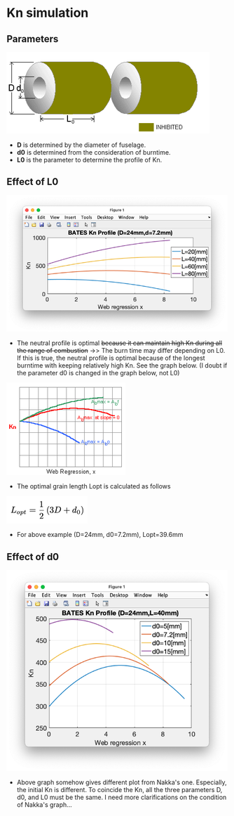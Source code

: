 # Kn simulation



## Parameters 

![](bates.gif)

- **D** is determined by the diameter of fuselage.
- **d0** is determined from the consideration of burntime. 
- **L0** is the parameter to determine the profile of Kn. 

## Effect of L0

![](Kn_BATES.png)

- The neutral profile is optimal <del>because it can maintain high Kn during all the range of combustion</del> ->> The burn time may differ depending on L0. If this is true, the neutral profile is optimal because of the longest burntime with keeping relatively high Kn. See the graph below. (I doubt if the parameter d0 is changed in the graph below, not L0)

![](regres1.gif)

- The optimal grain length Lopt is calculated as follows

![](lopt.png)

- For above example (D=24mm, d0=7.2mm), Lopt=39.6mm

## Effect of d0

![](result_d0.png)
- Above graph somehow gives different plot from Nakka's one. Especially, the initial Kn is different. To coincide the Kn, all the three parameters D, d0, and L0 must be the same. I need more clarifications on the condition of Nakka's graph...




